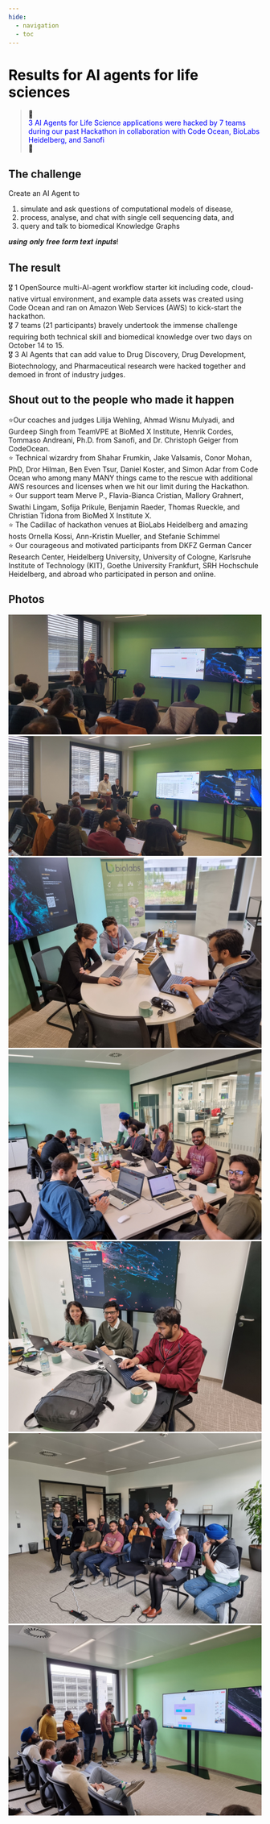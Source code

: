 ```yaml
---
hide:
  - navigation
  - toc
---
```


# <font color=black>Results for AI agents for life sciences</font>

> <font color=black>🎉</font><br>
> <font color=blue>3 AI Agents for Life Science applications were hacked by 7 teams during our past Hackathon in collaboration with Code Ocean, BioLabs Heidelberg, and Sanofi</font><br>
> <font color=black>🎉</font><br>

## The challenge
Create an AI Agent to

1. simulate and ask questions of computational models of disease, 
2. process, analyse, and chat with single cell sequencing data, and 
3. query and talk to biomedical Knowledge Graphs

𝒖𝒔𝒊𝒏𝒈 𝒐𝒏𝒍𝒚 𝒇𝒓𝒆𝒆 𝒇𝒐𝒓𝒎 𝒕𝒆𝒙𝒕 𝒊𝒏𝒑𝒖𝒕𝒔!

## The result
🎖️ 1 OpenSource multi-AI-agent workflow starter kit including code, cloud-native virtual environment, and example data assets was created using Code Ocean and ran on Amazon Web Services (AWS) to kick-start the hackathon. <br>
🎖️ 7 teams (21 participants) bravely undertook the immense challenge requiring both technical skill and biomedical knowledge over two days on October 14 to 15.<br>
🎖️ 3 AI Agents that can add value to Drug Discovery, Drug Development, Biotechnology, and Pharmaceutical research were hacked together and demoed in front of industry judges.<br>

## Shout out to the people who made it happen
⭐Our coaches and judges Lilija Wehling, Ahmad Wisnu Mulyadi, and Gurdeep Singh from TeamVPE at BioMed X Institute, Henrik Cordes, Tommaso Andreani, Ph.D. from Sanofi, and Dr. Christoph Geiger from CodeOcean.<br>
⭐ Technical wizardry from Shahar Frumkin, Jake Valsamis, Conor Mohan, PhD, Dror Hilman, Ben Even Tsur, Daniel Koster, and Simon Adar from Code Ocean who among many MANY things came to the rescue with additional AWS resources and licenses when we hit our limit during the Hackathon. <br>
⭐ Our support team Merve P., Flavia-Bianca Cristian, Mallory Grahnert, Swathi Lingam, Sofija Prikule, Benjamin Raeder, Thomas Rueckle, and Christian Tidona from BioMed X Institute X.<br>
⭐ The Cadillac of hackathon venues at BioLabs Heidelberg and amazing hosts Ornella Kossi, Ann-Kristin Mueller, and Stefanie Schimmel<br>
⭐ Our courageous and motivated participants from DKFZ German Cancer Research Center, Heidelberg University, University of Cologne, Karlsruhe Institute of Technology (KIT), Goethe University Frankfurt, SRH Hochschule Heidelberg, and abroad who participated in person and online.<br>

## Photos
![1](./assets/20241014_115346.jpg)
![2](./assets/20241014_115413.jpg)
![3](./assets/20241015_095621.jpg)
![4](./assets/20241015_095702.jpg)
![5](./assets/20241015_101008.jpg)
![6](./assets/20241015_122739.jpg)
![7](./assets/20241015_155550.jpg)